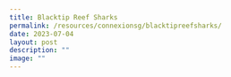 ```yaml
---
title: Blacktip Reef Sharks
permalink: /resources/connexionsg/blacktipreefsharks/
date: 2023-07-04
layout: post
description: ""
image: ""
---
```

